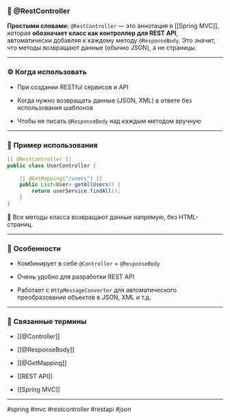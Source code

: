 ### 🧾 **@RestController**

**Простыми словами:** `@RestController` — это аннотация в [[Spring MVC]], которая **обозначает класс как контроллер для REST API**, автоматически добавляя к каждому методу `@ResponseBody`. Это значит, что методы возвращают данные (обычно JSON), а не страницы.

---

### ⚙️ **Когда использовать**

- При создании RESTful сервисов и API
    
- Когда нужно возвращать данные (JSON, XML) в ответе без использования шаблонов
    
- Чтобы не писать `@ResponseBody` над каждым методом вручную
    

---

### 📌 **Пример использования**

```java
[[ @RestController ]]
public class UserController {
    
    [[ @GetMapping("/users") ]]
    public List<User> getAllUsers() {
        return userService.findAll();
    }
}
```

📍 Все методы класса возвращают данные напрямую, без HTML-страниц.

---

### 🧠 **Особенности**

- Комбинирует в себе `@Controller` + `@ResponseBody`
    
- Очень удобно для разработки REST API
    
- Работает с `HttpMessageConverter` для автоматического преобразования объектов в JSON, XML и т.д.
    

---

### 🔗 **Связанные термины**

- [[@Controller]]
    
- [[@ResponseBody]]
    
- [[@GetMapping]]
    
- [[REST API]]
    
- [[Spring MVC]]
    

---

#spring #mvc #restcontroller #restapi #json